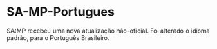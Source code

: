 # SA-MP-Portugues
SA:MP recebeu uma nova atualização não-oficial. Foi alterado o idioma padrão, para o Português Brasileiro.
